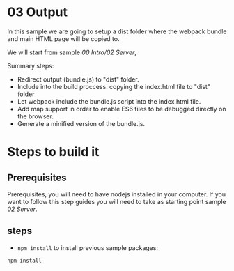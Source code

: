 # 03 Output

In this sample we are going to setup a dist folder where the webpack bundle and
main HTML page will be copied to.

We will start from sample _00 Intro/02 Server_,

Summary steps:
 - Redirect output (bundle.js) to "dist" folder.
 - Include into the build proccess: copying the index.html file to "dist" folder
 - Let webpack include the bundle.js script into the index.html file.
 - Add map support in order to enable ES6 files to be debugged directly on the browser.
 - Generate a minified version of the bundle.js.

# Steps to build it

## Prerequisites

Prerequisites, you will need to have nodejs installed in your computer. If you want to follow this step guides you will need to take as starting point sample _02 Server_.

## steps

- `npm install` to install previous sample packages:

```
npm install
```
